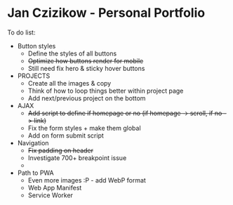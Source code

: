 # Jan Czizikow - Personal Portfolio
To do list:
* Button styles
    * Define the styles of all buttons
    * <s>Optimize how buttons render for mobile</s>
    * Still need fix hero & sticky hover buttons
* PROJECTS
    * Create all the images & copy
    * Think of how to loop things better within project page
    * Add next/previous project on the bottom
* AJAX
    * <s>Add script to define if homepage or no (if homepage -> scroll, if no -> link)</s>
    * Fix the form styles + make them global
    * Add on form submit script
* Navigation
    * <s>Fix padding on header</s>
    * Investigate 700+ breakpoint issue
    *
* Path to PWA
    * Even more images :P - add WebP format
    * Web App Manifest
    * Service Worker

